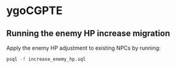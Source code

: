 # ygoCGPTE

## Running the enemy HP increase migration

Apply the enemy HP adjustment to existing NPCs by running:

```bash
psql -f increase_enemy_hp.sql
```
